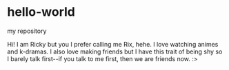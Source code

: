 # hello-world
my repository

Hi! 
I am Ricky but you I prefer calling me Rix, hehe. 
I love watching animes and k-dramas. 
I also love making friends but I have this trait of being shy so I barely talk first--if you talk to me first, then we are friends now. :>
